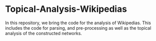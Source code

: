 # Topical-Analysis-Wikipedias
In this repository, we bring the code for the analysis of Wikipedias. This includes the code for parsing, and pre-processing as well as the topical analysis of the constructed networks.
